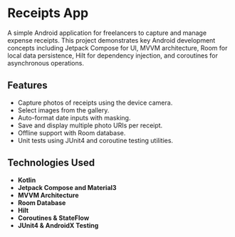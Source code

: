# Receipts App

A simple Android application for freelancers to capture and manage expense receipts. This project demonstrates key Android development concepts including Jetpack Compose for UI, MVVM architecture, Room for local data persistence, Hilt for dependency injection, and coroutines for asynchronous operations.

## Features

- Capture photos of receipts using the device camera.
- Select images from the gallery.
- Auto-format date inputs with masking.
- Save and display multiple photo URIs per receipt.
- Offline support with Room database.
- Unit tests using JUnit4 and coroutine testing utilities.

## Technologies Used

- **Kotlin**
- **Jetpack Compose and Material3**
- **MVVM Architecture**
- **Room Database**
- **Hilt**
- **Coroutines & StateFlow**
- **JUnit4 & AndroidX Testing**
